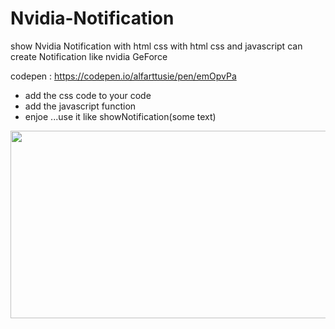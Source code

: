 # Nvidia-Notification
show Nvidia Notification with html css
with html css and javascript can create Notification like nvidia GeForce

codepen : https://codepen.io/alfarttusie/pen/emOpvPa

* add the css code to your code
* add the javascript function
* enjoe ...use it like showNotification(some text)

<img src="https://i.ibb.co/Y8g8DT8/Screenshot-3.png"  width="1400" height="300">
